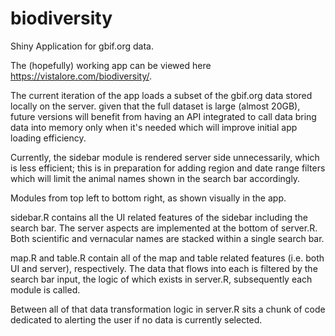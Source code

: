 # biodiversity
Shiny Application for gbif.org data.

The (hopefully) working app can be viewed here https://vistalore.com/biodiversity/.

The current iteration of the app loads a subset of the gbif.org data stored locally on the server. 
given that the full dataset is large (almost 20GB), future versions will benefit from having an API integrated to call data bring data into memory only when it's needed which will improve initial app loading efficiency. 

Currently, the sidebar module is rendered server side unnecessarily, which is less efficient; this is in preparation for adding region and date range filters which will limit the animal names shown in the search bar accordingly. 

Modules from top left to bottom right, as shown visually in the app. 

sidebar.R contains all the UI related features of the sidebar including the search bar. The server aspects are implemented at the bottom of server.R. Both scientific and vernacular names are stacked within a single search bar.

map.R and table.R contain all of the map and table related features (i.e. both UI and server), respectively. The data that flows into each is filtered by the search bar input, the logic of which exists in server.R, subsequently each module is called.

Between all of that data transformation logic in server.R sits a chunk of code dedicated to alerting the user if no data is currently selected. 










